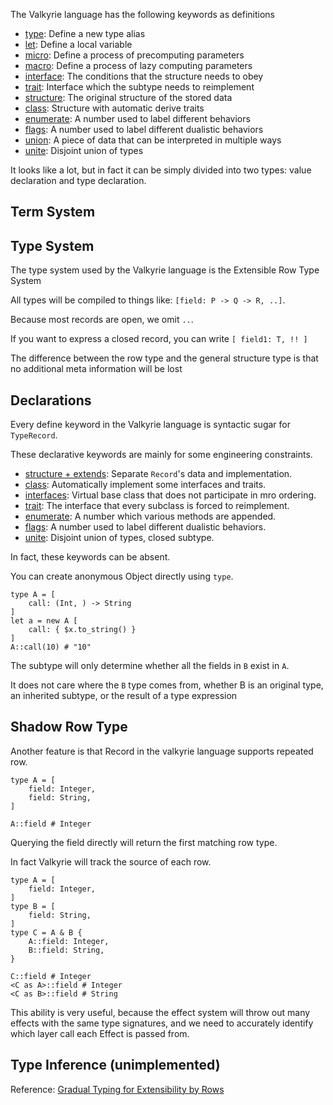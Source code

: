 The Valkyrie language has the following keywords as definitions

- [type](./typing.md): Define a new type alias
- [let](./let-binding.md): Define a local variable
- [micro](./def-micro.md): Define a process of precomputing parameters
- [macro](./def-macro.md): Define a process of lazy computing parameters
- [interface](./interface.md): The conditions that the structure needs to obey
- [trait](./interface.md#trait): Interface which the subtype needs to reimplement
- [structure](./structure.md): The original structure of the stored data
- [class](./structure.md#class): Structure with automatic derive traits
- [enumerate](./enumerate.md): A number used to label different behaviors
- [flags](./flags.md): A number used to label different dualistic behaviors
- [union](./union.md): A piece of data that can be interpreted in multiple ways
- [unite](./disjoint-union.md): Disjoint union of types

It looks like a lot, but in fact it can be simply divided into two types: value declaration and type declaration.

## Term System



## Type System

The type system used by the Valkyrie language is the Extensible Row Type System

All types will be compiled to things like: `[field: P -> Q -> R, ..]`.

Because most records are open, we omit `..`.

If you want to express a closed record, you can write `[ field1: T, !! ]`

The difference between the row type and the general structure type is that no additional meta information will be lost

## Declarations

Every define keyword in the Valkyrie language is syntactic sugar for `TypeRecord`.

These declarative keywords are mainly for some engineering constraints.

- [structure + extends](./structure.md): Separate `Record`'s data and implementation.
- [class](./structure.md#class): Automatically implement some interfaces and traits.
- [interfaces](./interface.md): Virtual base class that does not participate in mro ordering.
- [trait](./interface.md#trait): The interface that every subclass is forced to reimplement.
- [enumerate](./enumerate.md): A number which various methods are appended.
- [flags](./flags.md): A number used to label different dualistic behaviors.
- [unite](./disjoint-union.md): Disjoint union of types, closed subtype.

In fact, these keywords can be absent.

You can create anonymous Object directly using `type`.

```valkyrie
type A = [
    call: (Int, ) -> String
]
let a = new A [
    call: { $x.to_string() }
]
A::call(10) # "10"
```

The subtype will only determine whether all the fields in `B` exist in `A`.

It does not care where the `B` type comes from, whether B is an original type, an inherited subtype, or the result of a type expression

## Shadow Row Type

Another feature is that Record in the valkyrie language supports repeated row.

```valkyrie
type A = [
    field: Integer,
    field: String,
]

A::field # Integer
```

Querying the field directly will return the first matching row type.

In fact Valkyrie will track the source of each row.

```valkyrie
type A = [
    field: Integer,
]
type B = [
    field: String,
]
type C = A & B {
    A::field: Integer,
    B::field: String,
}

C::field # Integer
<C as A>::field # Integer
<C as B>::field # String
```

This ability is very useful,
because the effect system will throw out many effects with the same type signatures,
and we need to accurately identify which layer call each Effect is passed from.


## Type Inference (unimplemented)

Reference: [Gradual Typing for Extensibility by Rows](https://arxiv.org/pdf/1910.08480.pdf)
